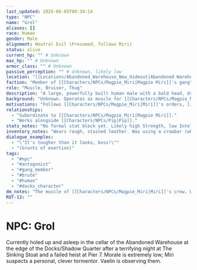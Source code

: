 ```yaml
---
last_updated: 2025-06-05T00:34:14
type: "NPC"
name: "Grol"
aliases: []
race: Human
gender: Male
alignment: Neutral Evil (Presumed, follows Miri)
status: alive
current_hp: "" # Unknown
max_hp: "" # Unknown
armor_class: "" # Unknown
passive_perception: "" # Unknown, likely low
location: "[[Locations/Abandoned_Warehouse_New_Hideout|Abandoned Warehouse (New Hideout)]] (Cellar)"
faction: "Member of [[Characters/NPCs/Magpie_Miri|Magpie Miri]]'s gang"
role: "Muscle, Bruiser, Thug"
description: "A large, powerfully built human male with a bald head, dressed in rough, stained leather. Appears strong but not particularly intelligent or observant. Described by Finch as 'lumbering'."
background: "Unknown. Operates as muscle for [[Characters/NPCs/Magpie_Miri|Magpie Miri]] in the Docks."
motivations: "Follows [[Characters/NPCs/Magpie_Miri|Miri]]'s orders, likely for a share of loot, food, or a sense of belonging/purpose within the gang."
relationships:
  - "Subordinate to [[Characters/NPCs/Magpie_Miri|Magpie Miri]]."
  - "Works alongside [[Characters/NPCs/Pip|Pip]]."
stats_notes: "No formal stat block yet. Likely high Strength, low Intelligence/Wisdom. A 'Thug' or 'Bandit' stat block from the Monster Manual would be appropriate. Does not appear to have Darkvision."
inventory_notes: "Wears rough, stained leather. Was using a crowbar (which [[Characters/PCs/Vaelin_Shadowleaf|Vaelin]] now possesses). Other weapons unknown."
dialogue_examples:
  - "\"It's tougher than it looks, boss!\""
  - "(Grunts of exertion)"
tags:
  - "#npc"
  - "#antagonist"
  - "#gang_member"
  - "#brute"
  - "#human"
  - "#docks_character"
dm_notes: "The muscle of [[Characters/NPCs/Magpie_Miri|Miri]]'s crew. Was tasked with opening the medicine box. Carried the lantern when investigating the illusion. Likely relies on Miri for direction."
ROT-13: ""
---
```

# NPC: Grol
Currently holed up and asleep in the cellar of the Abandoned Warehouse at the edge of the Docks/Shadow Quarter after a terrifying night at The Sinking Stoat and a failed heist at Pier 7. Morale is extremely low; Miri suspects a personal, clever tormentor. Vaelin is observing them.